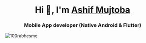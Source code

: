 <h1 align="center">Hi 👋, I'm <a href="https://www.linkedin.com/in/ashifmujtoba/" target="blank">
Ashif Mujtoba</a></h1>
<h3 align="center">Mobile App developer (Native Android & Flutter)</h3>

<p align="left"> <img src="https://komarev.com/ghpvc/?username=demo-Ashif&label=Profile%20views&color=0e75b6&style=flat" alt="100rabhcsmc" /> </p>
